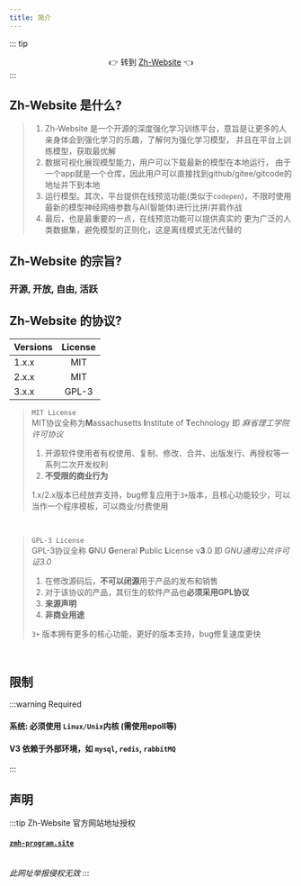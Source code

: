 ```yaml
---
title: 简介
---
```


::: tip <div align="center">👉 转到 [Zh-Website](https://zmh-program.site/) 👈</div>
:::

## Zh-Website 是什么?
>1. Zh-Website 是一个开源的深度强化学习训练平台，意旨是让更多的人亲身体会到强化学习的乐趣，了解何为强化学习模型， 并且在平台上训练模型，获取最优解<br>
>2. 数据可视化展现模型能力，用户可以下载最新的模型在本地运行， 由于一个app就是一个仓库，因此用户可以直接找到github/gitee/gitcode的地址并下到本地 <br>
>3. 运行模型。其次，平台提供在线预览功能(类似于`codepen`)，不限时使用最新的模型神经网络参数与AI(智能体)进行比拼/并肩作战 <br>
>4. 最后，也是最重要的一点，在线预览功能可以提供真实的 更为广泛的人类数据集，避免模型的正则化，这是离线模式无法代替的 <br>

## Zh-Website 的宗旨?
### **开源**,  **开放**,  **自由**,  **活跃**


## Zh-Website 的协议?
| Versions | License |
|----------|:-------:|
| 1.x.x    |   MIT   |
| 2.x.x    |   MIT   |
| 3.x.x    |  GPL-3  |

> `MIT License` <br>
> MIT协议全称为**M**assachusetts **I**nstitute of **T**echnology 即 *麻省理工学院许可协议* <br>
> 1. 开源软件使用者有权使用、复制、修改、合并、出版发行、再授权等一系列二次开发权利 <br>
> 2. **不受限的商业行为** <br>
> 
> 1.x/2.x版本已经放弃支持，bug修复应用于`3+`版本，且核心功能较少，可以当作一个程序模板，可以商业/付费使用

<br>

> `GPL-3 License` <br>
> GPL-3协议全称 **G**NU **G**eneral **P**ublic **L**icense v**3**.0 即 *GNU通用公共许可证3.0* <br>
> 1. 在修改源码后，**不可以闭源**用于产品的发布和销售 <br>
> 2. 对于该协议的产品，其衍生的软件产品也**必须采用GPL协议** <br>
> 3. **来源声明** <br>
> 4. **非商业用途** <br>
> 
> `3+` 版本拥有更多的核心功能，更好的版本支持，bug修复速度更快
<br>

## 限制
:::warning Required
<br>

#### 系统: 必须使用 `Linux/Unix`内核 (需使用epoll等)<br>
#### V3 依赖于外部环境，如 **`mysql`**, **`redis`**, **`rabbitMQ`**

:::

## 声明
:::tip Zh-Website 官方网站地址授权
#### [`zmh-program.site`](https://zmh-program.site/)
<br>*此网址举报侵权无效*
:::
